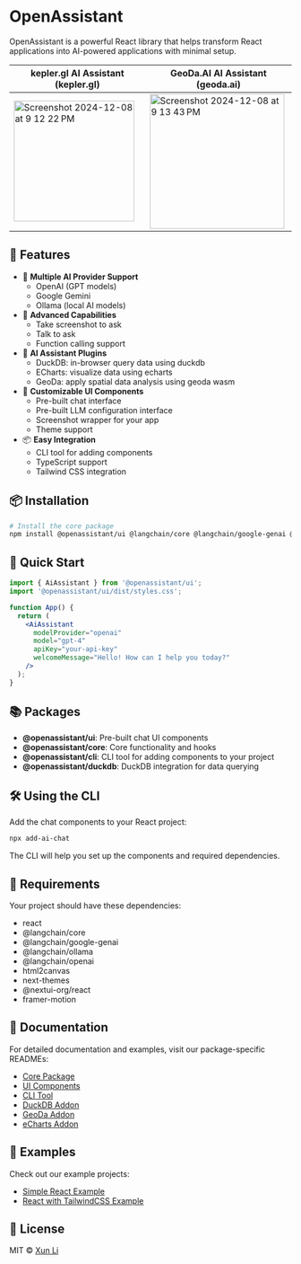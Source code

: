 # OpenAssistant

OpenAssistant is a powerful React library that helps transform React applications into AI-powered applications with minimal setup. 

| kepler.gl AI Assistant (kepler.gl) |  GeoDa.AI AI Assistant (geoda.ai)    |
|----|----|
| [<img width="215" alt="Screenshot 2024-12-08 at 9 12 22 PM" src="https://github.com/user-attachments/assets/edc11aee-8945-434b-bec9-cc202fee547c">](https://kepler.gl) |  [<img width="240" alt="Screenshot 2024-12-08 at 9 13 43 PM" src="https://github.com/user-attachments/assets/de418af5-7663-48fb-9410-74b4750bc944">](https://geoda.ai) |

## 🌟 Features

- 🤖 **Multiple AI Provider Support**
  - OpenAI (GPT models)
  - Google Gemini
  - Ollama (local AI models)
- 🎯 **Advanced Capabilities**
  - Take screenshot to ask
  - Talk to ask
  - Function calling support
- 🌟 **AI Assistant Plugins**
  - DuckDB: in-browser query data using duckdb
  - ECharts: visualize data using echarts
  - GeoDa: apply spatial data analysis using geoda wasm
- 🎨 **Customizable UI Components**
  - Pre-built chat interface
  - Pre-built LLM configuration interface
  - Screenshot wrapper for your app
  - Theme support
- 📦 **Easy Integration**
  - CLI tool for adding components
  - TypeScript support
  - Tailwind CSS integration

## 📦 Installation

```bash
# Install the core package
npm install @openassistant/ui @langchain/core @langchain/google-genai @langchain/ollama @langchain/openai html2canvas
```

## 🚀 Quick Start

```jsx
import { AiAssistant } from '@openassistant/ui';
import '@openassistant/ui/dist/styles.css';

function App() {
  return (
    <AiAssistant
      modelProvider="openai"
      model="gpt-4"
      apiKey="your-api-key"
      welcomeMessage="Hello! How can I help you today?"
    />
  );
}
```

## 📚 Packages

- **@openassistant/ui**: Pre-built chat UI components
- **@openassistant/core**: Core functionality and hooks
- **@openassistant/cli**: CLI tool for adding components to your project
- **@openassistant/duckdb**: DuckDB integration for data querying

## 🛠️ Using the CLI

Add the chat components to your React project:

```bash
npx add-ai-chat
```

The CLI will help you set up the components and required dependencies.

## 🔧 Requirements

Your project should have these dependencies:

- react
- @langchain/core
- @langchain/google-genai
- @langchain/ollama
- @langchain/openai
- html2canvas
- next-themes
- @nextui-org/react
- framer-motion

## 📖 Documentation

For detailed documentation and examples, visit our package-specific READMEs:

- [Core Package](packages/core/README.md)
- [UI Components](packages/ui/README.md)
- [CLI Tool](cli/README.md)
- [DuckDB Addon](packages/duckdb/README.md)
- [GeoDa Addon](packages/duckdb/README.md)
- [eCharts Addon](packages/duckdb/README.md)

## 🎯 Examples

Check out our example projects:
- [Simple React Example](examples/simple_react/README.md)
- [React with TailwindCSS Example](examples/react_tailwind/README.md)

## 📄 License

MIT © [Xun Li](mailto:lixun910@gmail.com)
